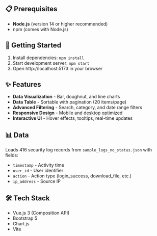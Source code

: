 ## 📋 Prerequisites

- **Node.js** (version 14 or higher recommended)
- npm (comes with Node.js)

## 🚀 Getting Started

1. Install dependencies: `npm install`
2. Start development server: `npm start`
3. Open http://localhost:5173 in your browser


## ✨ Features

- **Data Visualization** - Bar, doughnut, and line charts
- **Data Table** - Sortable with pagination (20 items/page)
- **Advanced Filtering** - Search, category, and date range filters
- **Responsive Design** - Mobile and desktop optimized
- **Interactive UI** - Hover effects, tooltips, real-time updates

## 📊 Data

Loads 416 security log records from `sample_logs_no_status.json` with fields:
- `timestamp` - Activity time
- `user_id` - User identifier  
- `action` - Action type (login_success, download_file, etc.)
- `ip_address` - Source IP

## 🛠️ Tech Stack

- Vue.js 3 (Composition API)
- Bootstrap 5
- Chart.js
- Vite
